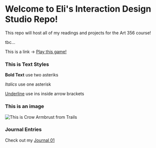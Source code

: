 # Welcome to Eli's Interaction Design Studio Repo!

This repo will host all of my readings and projects for the Art 356 course!

tbc...

This is a link -> [Play this game!](https://store.steampowered.com/app/3375780/Trails_in_the_Sky_1st_Chapter/)

### This is Text Styles

**Bold Text** use two asteriks

*Italics* use one asterisk

<ins>Underline</ins> use ins inside arrow brackets

### This is an image

![This is Crow Armbrust from Trails](https://cdn.akamai.steamstatic.com/steamcommunity/public/images/apps/1457510/162a62174367365017e55df087b037f6a2cdb7bc.jpg)

### Journal Entries

Check out my [Journal 01](journal/8-26-25entry.md)

